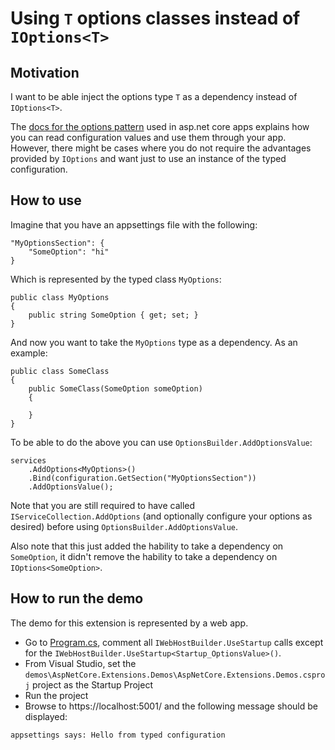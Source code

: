 ﻿# Using `T` options classes instead of `IOptions<T>`

## Motivation

I want to be able inject the options type `T` as a dependency instead of `IOptions<T>`. 

The [docs for the options pattern](https://docs.microsoft.com/en-us/aspnet/core/fundamentals/configuration/options) used in asp.net core apps explains how you can read configuration values and use them through your app. However, there might be cases where you do not require the advantages provided by `IOptions` and want just to use an instance of the typed configuration.

## How to use

Imagine that you have an appsettings file with the following:

```
"MyOptionsSection": {
	"SomeOption": "hi"
}
```

Which is represented by the typed class `MyOptions`:

```
public class MyOptions
{
	public string SomeOption { get; set; }
}
```

And now you want to take the `MyOptions` type as a dependency. As an example:

```
public class SomeClass
{
	public SomeClass(SomeOption someOption)
	{

	}
}
```

To be able to do the above you can use `OptionsBuilder.AddOptionsValue`:

```
services
	.AddOptions<MyOptions>()
	.Bind(configuration.GetSection("MyOptionsSection"))
	.AddOptionsValue();
```

Note that you are still required to have called `IServiceCollection.AddOptions` (and optionally configure your options as desired) before using `OptionsBuilder.AddOptionsValue`.

Also note that this just added the hability to take a dependency on `SomeOption`, it didn't remove the hability to take a dependency on `IOptions<SomeOption>`.

## How to run the demo

The demo for this extension is represented by a web app.

* Go to [Program.cs](/demos/AspNetCore.Extensions.Demos/Program.cs), comment all `IWebHostBuilder.UseStartup` calls except for the `IWebHostBuilder.UseStartup<Startup_OptionsValue>()`.
* From Visual Studio, set the `demos\AspNetCore.Extensions.Demos\AspNetCore.Extensions.Demos.csproj` project as the Startup Project
* Run the project
* Browse to https://localhost:5001/ and the following message should be displayed:
```
appsettings says: Hello from typed configuration
```